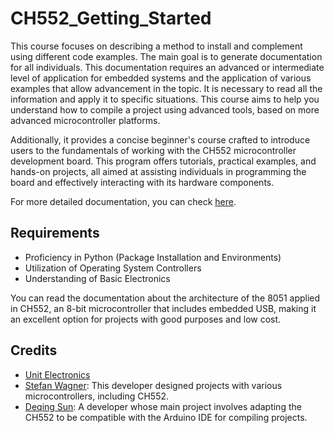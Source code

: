 
# CH552_Getting_Started

This course focuses on describing a method to install and complement using different code examples. The main goal is to generate documentation for all individuals. This documentation requires an advanced or intermediate level of application for embedded systems and the application of various examples that allow advancement in the topic. It is necessary to read all the information and apply it to specific situations. This course aims to help you understand how to compile a project using advanced tools, based on more advanced microcontroller platforms.

Additionally, it provides a concise beginner's course crafted to introduce users to the fundamentals of working with the CH552 microcontroller development board. This program offers tutorials, practical examples, and hands-on projects, all aimed at assisting individuals in programming the board and effectively interacting with its hardware components.

For more detailed documentation, you can check [here](https://github.com/Cesarbautista10/CH55x_SDCC_Examples/wiki).

## Requirements

- Proficiency in Python (Package Installation and Environments)
- Utilization of Operating System Controllers
- Understanding of Basic Electronics

You can read the documentation about the architecture of the 8051 applied in CH552, an 8-bit microcontroller that includes embedded USB, making it an excellent option for projects with good purposes and low cost.

## Credits

- [Unit Electronics]()
- [Stefan Wagner](https://github.com/wagiminator): This developer designed projects with various microcontrollers, including CH552.
- [Deqing Sun](https://github.com/DeqingSun): A developer whose main project involves adapting the CH552 to be compatible with the Arduino IDE for compiling projects.

